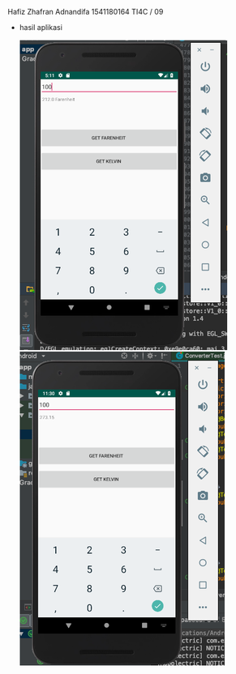 Hafiz Zhafran Adnandifa
1541180164
TI4C / 09

- hasil aplikasi<br><br>
![](screenshot/hasilfarenheit2.png)<br>
![](screenshot/hasilkelvin.png)
